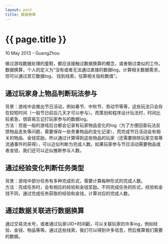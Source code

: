```yaml
---
layout: post
title: 数据换算
---
```


 {{ page.title }}
================
<p class="meta">10 May 2013 - GuangZhou</p>



做过游戏数据处理的童鞋，都应该接触过数据换算的概念，或者做过类似的工作。数据换算，个人的定义为“没有或者无法通过直接的数据log，计算相关数据需求，但可以通过其它数据log， 找到线索，估算相关指标数值“。  
  
  
通过玩家身上物品判断玩法参与  
-------------------  
背景：游戏中会推出节日活动，例如春节、中秋节、劳动节等等，这些玩法只会存在较短时间（一般节日前后几天才可以参与）。而策划和程序设计玩法时，时间比较紧急，很容易忘记打玩家参与的数据log。   
方法：但是一般的游戏后台都会记录有玩家物品变化的log（为了方便回查玩法反馈物品丢失等问题，需要保存一些贵重物品的变化记录），而完成节日活动会有相关的物品、金钱奖励，所以通过计算得到这些物品的玩家（还需要排除玩家交易等流通事件的获得），可以近似判断为完成人数。如果玩家参与节日活动需要物品或者金钱，我们还可以近似推断参与人数。   
   
   
通过经验变化判断任务类型   
-------------------   
背景：游戏中部分任务有多种完成形式，需要计算每种形式的完成人数。   
方法：完成任务时，会有相应的经验和金钱奖励。不同完成任务的形式，经验和金钱不同，通过完成任务获取的经验和金钱，计算对应的完成人数。   
   
    
通过数据关联进行数据换算    
-------------------   
通过交易流水号，或者通过玩家UID+时间戳，可以关联玩家的许多log，例如经验、金钱、物品等等。通过这些线索，我们可以得到许多信息，然后推算我们需要的数据。    

